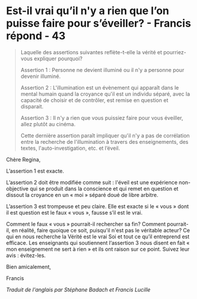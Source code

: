 # Est-il vrai qu’il n'y a rien que l’on puisse faire pour s’éveiller? - Francis répond - 43

>Laquelle des assertions suivantes reflète-t-elle la vérité et pourriez-vous expliquer pourquoi?
>
>Assertion 1 : Personne ne devient illuminé ou il n'y a personne pour devenir illuminé.
>
>Assertion 2 : L'illumination est un évènement qui apparaît dans le mental humain quand la croyance qu'il est un individu séparé, avec la capacité de choisir et de contrôler, est remise en question et disparait.
>
>Assertion 3 : Il n'y a rien que vous puissiez faire pour vous éveiller, allez plutôt au cinéma.
>
>Cette dernière assertion paraît impliquer qu'il n'y a pas de corrélation entre la recherche de l'illumination à travers des enseignements, des textes, l'auto-investigation, etc. et l’éveil.

Chère Regina,

L’assertion 1 est exacte.

L’assertion 2 doit être modifiée comme suit : l'éveil est une expérience non-objective qui se produit dans la conscience et qui remet en question et dissout la croyance en un « moi » séparé doué de libre arbitre.

L’assertion 3 est trompeuse et peu claire. Elle est exacte si le « vous » dont il est question est le faux « vous », fausse s’il est le vrai.

Comment le faux « vous » pourrait-il rechercher sa fin? Comment pourrait-il, en réalité, faire quoique ce soit, puisqu'il n'est pas le véritable acteur? Ce qui en nous recherche la Vérité est le vrai Soi et tout ce qu’il entreprend est efficace. Les enseignants qui soutiennent l‘assertion 3 nous disent en fait « mon enseignement ne sert à rien » et ils ont raison sur ce point. Suivez leur avis : évitez-les.

Bien amicalement,

Francis

_Traduit de l'anglais par Stéphane Badach et Francis Lucille_

